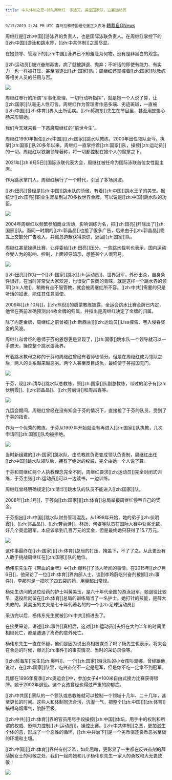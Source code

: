 ```yaml
---
title: 中共体制之恶—领队周继红一手遮天，操控国家队，迫害运动员
---
```

`9/15/2023 2:24 PM UTC 喜马拉雅德国纽伦堡正义农场` [轉載自GNews](https://gnews.org/articles/1695521)


周继红是[[zh:中国]]游泳界的负责人，也是国际泳联负责人。在周继红掌控下的[[zh:中国]]游泳和跳水界，[[zh:中共体制]]之恶尽显。

在她领导、管理下的[[zh:中国]]泳界已不知羞耻为何物，没有是非黑白的观念。

[[zh:运动员]]被兴奋剂毒害，病了就被辞退、抛弃；不听话的即使有能力、有实力，也一样被打压、甚至驱逐出[[zh:国家]]队；周继红还掌控着[[zh:国家]]队教练等相关人员的任用与否。


![](https://i.imgur.com/HmLDk80.jpg)

周继红奉行的所谓“军事化管理，一切行动听指挥”，就是她一个人说了算，让[[zh:国家]]队毫无人性可言。周继红作为管理者作恶多端、劣迹斑斑，一直被[[zh:中国]][[zh:体育]]界人士所诟病。[[zh:郝海东]]先生在节目里，甚至用蛇蝎心肠来形容她。

我们今天就来看一下恶魔周继红的“前世今生”。

周继红1990年担任[[zh:中国]][[zh:国家]]跳水队教练，2000年出任领队至今。执掌[[zh:国家]]队20多年以来，周继红一直掌控着[[zh:国家]]队，操控[[zh:运动员]]的一切。周继红以铁腕领导著称，将一切都控制在她个人的魔掌之下。

2021年[[zh:6月5日]]国际泳联代表大会，周继红被任命为国际泳联首位女性副主席。

作为跳水掌门人，周继红横行了一个时代，引发了多场风波。

[[zh:田亮]]曾经是[[zh:中国]]跳水队的骄傲，有着[[zh:中国]]跳水王子的美誉。据统计[[zh:田亮]]职业生涯拿到过70多枚世界金牌，可以说是[[zh:中国]]跳水队的功臣。


![](https://i.imgur.com/9PTgMmp.jpg)


2004年周继红以频繁参加商业活动，影响训练为名，把[[zh:田亮]]开除出了[[zh:国家]]队。而同一时期的[[zh:郭晶晶]]也接了很多广告，后来由于[[zh:郭晶晶]]乖乖上交部分广告收入，并诚恳道歉获得原谅，返回[[zh:国家]]队。         

周继红甚至操纵比赛，让评委给[[zh:田亮]]压分。一些跳水裁判也表示，国内运动会受人为的影响、控制，上面领导暗示，想整某个人很容易。


![](https://i.imgur.com/sVrIynh.jpg)


[[zh:田亮]]作为一个[[zh:国家]]跳水[[zh:运动员]]、世界冠军，外形出众，自身条件很好，在当时非常受大家欢迎，也很受广告商的青睐，就是这样一个跳水界的领军[[zh:人物]]，稍微有点不服管教，就会被周继红所不容。[[zh:中共]]需要的只是听话的奴隶，能任其任意驱使。

2009年[[zh:10月]]，[[zh:熊倪]]的启蒙教练披露，全运会跳水比赛金牌已内定，他曾在赛前准确预测出4枚金牌的归属，并指出是周继红决定了金牌的归属。

除了内定金牌，周继红之前曾被[[zh:新西兰]][[zh:运动员]]Lisa控告、卷入侵吞奖金的风波。

周继红和曾经的恩师于芬的恩怨更是显现了，[[zh:国家]]跳水队一个领导就可以一手遮天，操控整个跳水游泳界。

有着跳水教母之称的于芬和周继红曾经有着师徒情分。但是在周继红成为领队之后，两人的关系越来越恶劣。两个人甚至反目成仇，最终使于芬报国无门。

![](https://i.imgur.com/xksjmDF.jpg)


于芬，现[[zh:清华]]跳水队总教练，原[[zh:国家]]队副总教练，带过的弟子有[[zh:伏明霞]]、[[zh:郭晶晶]]、[[zh:劳丽诗]]和周吕鑫等。


![](https://i.imgur.com/Av5ErHE.jpg)
 

九运会期间，周继红曾经在没有知会于芬的情况下，直接抢了于芬的队员，受到了于芬的指责。

作为一个优秀的教练，于芬从1997年开始就没有再进入[[zh:国家]]队执教，几次申请回[[zh:国家]]队均被拒绝。


![](https://i.imgur.com/O4ck94T.jpg)

当时新组建的[[zh:国家]]跳水队，由总教练负责变成领队负责制，周继红出任[[zh:中国]]跳水队领队后，拥有了绝对的权威，完全由她一个人说了算。

于芬和周继红两个人执教理念完全不同，周继红要求[[zh:运动员]]完全封闭式训练，于芬主张[[zh:运动员]]可以一边读书，一边训练。

周继红曾经明确规定[[zh:清华]]跳水队的队员不能进入[[zh:国家]]队。

2008年[[zh:1月]]，于芬向[[zh:国家]][[zh:体育]]总局举报周继红侵吞自己的奖金。

于芬指出[[zh:中国]]跳水队财务管理混乱，从1998年开始，她的弟子[[zh:伏明霞]]、[[zh:郭晶晶]]、[[zh:劳丽诗]]、林跃、何姿等队员在国际大赛中获奖无数，好几个奥运冠军，本应该拿到几百万元的奖金，但是最终她只获得了15.7万元。


![](https://i.imgur.com/SEI1s4A.jpg)


这件事最终在[[zh:国家]][[zh:体育]]总局的打压、掩盖下，不了了之。从此更没有人敢于挑战周继红在[[zh:国家]]队的地位。

杨伟东先生在《带血的金牌》中[[zh:爆料]]了骇人听闻的事情。在2015年[[zh:7月6日]]，他采访了一位[[zh:体育]]界内部人士，谈到李玲蔚吃兴奋剂被抓[[zh:事件]]，李那时是一把吃了四五袋的药，用量超出常规。

杨先生访问的这位给药的护士叫黄美玉，是六十年代全国的游泳冠军，她退役比较早，退役后就留在[[zh:体育]]总局的训练局当了一名护士。她打针的技能，是薛大夫教的。黄美玉的丈夫是七十年代著名的的一个[[zh:足球运动员]]

采访完以后，杨伟东先生就被[[zh:中共]]抓进去了。

在接受采访，讲述[[zh:事件]]真相后，这对[[zh:运动员]]夫妇在大约半年的时间里相继死亡，都是遭遇了离奇的意外死亡。

杨伟东先生一直在怀疑，他们是因为说出真相被谋杀了吗？杨先生也表示，将来会在合适的时候，爆光[[zh:事件]]的事实情况、当时的采访录像等。

[[zh:郝海东]]先生[[zh:爆料]]，一个[[zh:国家]]游泳队的小女孩叫晁娜，曾经跟他说过，在[[zh:国家]]队里，吃兴奋剂不一定是冠军，但是你不吃一定拿不到冠军。

晁娜在1996年夏季[[zh:奥运会]]中，参加女子4×100米自由式接力比赛获得银牌。她于2002年退役。这个女孩曾经也得过严重的抑郁症。

[[zh:中共国]]家队的一个领队或总教练就可以控制一个领域十几年、二十几年，甚至更长的时间。这些人和体制同流合污，沆瀣一气，把整个[[zh:中国]][[zh:体育]]搞得乌烟瘴气，肮脏至极。

[[zh:中共]][[zh:体育]]界的官员用尽手段操控[[zh:中国]]体坛，用手中的权利和所谓的权威、影响力控制[[zh:运动员]]，操控比赛。[[zh:中共体制]]之恶，更加滋生个体的恶，形成了一个恶性的循环，[[zh:中共治下]]是一个劣币驱逐良币恶劣至极的环境和土壤。

[[zh:中国]][[zh:体育]]界兴奋剂泛滥，如此黑暗，更彰显了一生都在反兴奋剂的薛荫娴女士的可敬之处，我们一起向她和儿子杨伟东先生一家人的勇敢和大无畏致敬！


![](https://i.imgur.com/n7SBIH9.jpg)

